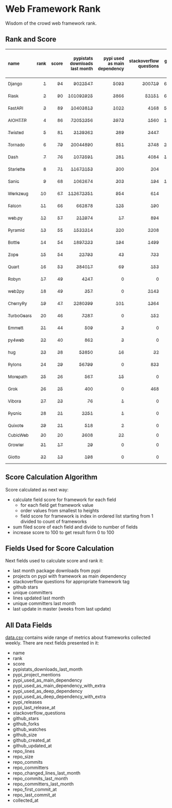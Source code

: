 # Web Framework Rank
Wisdom of the crowd web framework rank.

## Rank and Score
<sub>name</sub> | <sub>rank</sub> | <sub>score</sub> | <sub>pypistats downloads last month</sub> | <sub>pypi used as main dependency</sub> | <sub>stackoverflow questions</sub> | <sub>github stars</sub> | <sub>repo unique committers</sub> | <sub>repo changed lines last month</sub> | <sub>repo unique committers last month</sub> | <sub>repo last commit</sub>
:--- | ---: | ---: | ---: | ---: | ---: | ---: | ---: | ---: | ---: | ---:
[<sub>Django</sub>](https://github.com/django/django "first commit: 2005-07-13") | [<sub>1</sub>](# "  +0 last week") | [<sub>94</sub>](# "  -1 last week") | [<sub>9022547</sub>](# "  #7 in pypistats downloads last month -0.88% last week") | [<sub>5093</sub>](# "  #1 in pypi used as main dependency +0.41% last week") | [<sub>300719</sub>](# "  #1 in stackoverflow questions +0.11% last week") | [<sub>67469</sub>](# "  #1 in github stars +0.17% last week") | [<sub>2803</sub>](# "  #1 in repo unique committers +0.18% last week") | [<sub>4463</sub>](# "  #4 in repo changed lines last month +4.06% last week") | [<sub>38</sub>](# "  #1 in repo unique committers last month +0.0% last week") | [<sub>2022-11-25</sub>](# "▲ #1 in repo last commit 1 week ago")
[<sub>Flask</sub>](https://github.com/pallets/flask "first commit: 2010-04-06; uses: Werkzeug") | [<sub>2</sub>](# "▲ +3 last week") | [<sub>90</sub>](# "▲ +11 last week") | [<sub>101092925</sub>](# "  #2 in pypistats downloads last month -4.16% last week") | [<sub>3866</sub>](# "  #3 in pypi used as main dependency +0.29% last week") | [<sub>52151</sub>](# "  #2 in stackoverflow questions +0.12% last week") | [<sub>61184</sub>](# "  #2 in github stars +0.09% last week") | [<sub>814</sub>](# "  #2 in repo unique committers +0.12% last week") | [<sub>553</sub>](# "▲ #8 in repo changed lines last month +5430.0% last week") | [<sub>5</sub>](# "▲ #8 in repo unique committers last month +400.0% last week") | [<sub>2022-11-25</sub>](# "▲ #1 in repo last commit 1 week ago")
[<sub>FastAPI</sub>](https://github.com/tiangolo/fastapi "first commit: 2018-12-05; uses: Starlette") | [<sub>3</sub>](# "▼ -1 last week") | [<sub>89</sub>](# "▼ -1 last week") | [<sub>10403813</sub>](# "  #6 in pypistats downloads last month -2.33% last week") | [<sub>1022</sub>](# "  #4 in pypi used as main dependency +0.69% last week") | [<sub>4168</sub>](# "  #3 in stackoverflow questions +1.24% last week") | [<sub>51892</sub>](# "  #3 in github stars +0.38% last week") | [<sub>415</sub>](# "  #6 in repo unique committers +0.48% last week") | [<sub>4033</sub>](# "  #5 in repo changed lines last month +0.35% last week") | [<sub>31</sub>](# "  #2 in repo unique committers last month +6.9% last week") | [<sub>2022-11-25</sub>](# "▲ #1 in repo last commit 1 week ago")
[<sub>AIOHTTP</sub>](https://github.com/aio-libs/aiohttp "first commit: 2013-10-01") | [<sub>4</sub>](# "▼ -1 last week") | [<sub>86</sub>](# "▼ +0 last week") | [<sub>72052356</sub>](# "  #3 in pypistats downloads last month -2.49% last week") | [<sub>3973</sub>](# "  #2 in pypi used as main dependency +0.38% last week") | [<sub>1560</sub>](# "  #9 in stackoverflow questions +0.06% last week") | [<sub>13044</sub>](# "  #7 in github stars +0.15% last week") | [<sub>681</sub>](# "  #3 in repo unique committers +0.29% last week") | [<sub>451</sub>](# "▲ #9 in repo changed lines last month +64.6% last week") | [<sub>8</sub>](# "▼ #4 in repo unique committers last month +14.29% last week") | [<sub>2022-11-21</sub>](# "▲ #1 in repo last commit 1 week ago")
[<sub>Twisted</sub>](https://github.com/twisted/twisted "first commit: 2001-07-09") | [<sub>5</sub>](# "▲ +1 last week") | [<sub>81</sub>](# "▲ +3 last week") | [<sub>3139362</sub>](# "  #8 in pypistats downloads last month +1.17% last week") | [<sub>389</sub>](# "  #7 in pypi used as main dependency +0.0% last week") | [<sub>3447</sub>](# "  #6 in stackoverflow questions -0.06% last week") | [<sub>4844</sub>](# "  #15 in github stars +0.25% last week") | [<sub>291</sub>](# "  #9 in repo unique committers +0.69% last week") | [<sub>49483</sub>](# "  #2 in repo changed lines last month +23.44% last week") | [<sub>10</sub>](# "  #3 in repo unique committers last month +42.86% last week") | [<sub>2022-11-23</sub>](# "▲ #1 in repo last commit 1 week ago")
[<sub>Tornado</sub>](https://github.com/tornadoweb/tornado "first commit: 2009-09-09") | [<sub>6</sub>](# "▼ -2 last week") | [<sub>79</sub>](# "▼ -3 last week") | [<sub>20044890</sub>](# "  #4 in pypistats downloads last month -2.05% last week") | [<sub>851</sub>](# "  #6 in pypi used as main dependency +0.35% last week") | [<sub>3748</sub>](# "  #5 in stackoverflow questions +0.05% last week") | [<sub>20866</sub>](# "  #4 in github stars +0.03% last week") | [<sub>445</sub>](# "  #5 in repo unique committers +0.0% last week") | [<sub>128</sub>](# "  #13 in repo changed lines last month +52.38% last week") | [<sub>1</sub>](# "▼ #15 in repo unique committers last month +0.0% last week") | [<sub>2022-11-20</sub>](# "  #1 in repo last commit 1 week ago")
[<sub>Dash</sub>](https://github.com/plotly/dash "first commit: 2015-04-10") | [<sub>7</sub>](# "  +0 last week") | [<sub>76</sub>](# "  -2 last week") | [<sub>1073591</sub>](# "  #12 in pypistats downloads last month -2.71% last week") | [<sub>281</sub>](# "  #10 in pypi used as main dependency +0.36% last week") | [<sub>4084</sub>](# "  #4 in stackoverflow questions +0.59% last week") | [<sub>17687</sub>](# "  #5 in github stars +0.17% last week") | [<sub>157</sub>](# "  #15 in repo unique committers +0.0% last week") | [<sub>291241</sub>](# "  #1 in repo changed lines last month -50.0% last week") | [<sub>6</sub>](# "  #6 in repo unique committers last month +0.0% last week") | [<sub>2022-11-07</sub>](# "▼ #16 in repo last commit 3 weeks ago")
[<sub>Starlette</sub>](https://github.com/encode/starlette "first commit: 2018-06-25; used by: FastAPI") | [<sub>8</sub>](# "▲ +1 last week") | [<sub>71</sub>](# "▲ -2 last week") | [<sub>11672153</sub>](# "  #5 in pypistats downloads last month -1.93% last week") | [<sub>300</sub>](# "  #9 in pypi used as main dependency +0.0% last week") | [<sub>204</sub>](# "  #17 in stackoverflow questions +0.99% last week") | [<sub>7633</sub>](# "  #10 in github stars +0.39% last week") | [<sub>227</sub>](# "  #12 in repo unique committers +0.44% last week") | [<sub>59</sub>](# "▼ #17 in repo changed lines last month -25.32% last week") | [<sub>7</sub>](# "▼ #5 in repo unique committers last month +0.0% last week") | [<sub>2022-11-23</sub>](# "▲ #1 in repo last commit 1 week ago")
[<sub>Sanic</sub>](https://github.com/sanic-org/sanic "first commit: 2016-05-26") | [<sub>9</sub>](# "▼ -1 last week") | [<sub>68</sub>](# "▼ -6 last week") | [<sub>1062674</sub>](# "  #13 in pypistats downloads last month -0.43% last week") | [<sub>303</sub>](# "  #8 in pypi used as main dependency +0.0% last week") | [<sub>194</sub>](# "  #18 in stackoverflow questions +0.0% last week") | [<sub>16629</sub>](# "  #6 in github stars +0.1% last week") | [<sub>357</sub>](# "  #8 in repo unique committers +0.0% last week") | [<sub>288</sub>](# "▼ #10 in repo changed lines last month -40.5% last week") | [<sub>2</sub>](# "▼ #12 in repo unique committers last month -50.0% last week") | [<sub>2022-11-13</sub>](# "▼ #13 in repo last commit 2 weeks ago")
[<sub>Werkzeug</sub>](https://github.com/pallets/werkzeug "first commit: 2007-05-04; used by: Flask and Quart") | [<sub>10</sub>](# "  +0 last week") | [<sub>67</sub>](# "  -2 last week") | [<sub>112672351</sub>](# "  #1 in pypistats downloads last month -3.79% last week") | [<sub>954</sub>](# "  #5 in pypi used as main dependency +0.32% last week") | [<sub>614</sub>](# "  #15 in stackoverflow questions +0.16% last week") | [<sub>6215</sub>](# "  #12 in github stars +0.02% last week") | [<sub>472</sub>](# "  #4 in repo unique committers +0.0% last week") | [<sub>2</sub>](# "  #18 in repo changed lines last month +0.0% last week") | [<sub>1</sub>](# "▼ #15 in repo unique committers last month +0.0% last week") | [<sub>2022-11-01</sub>](# "▼ #19 in repo last commit 4 weeks ago")
[<sub>Falcon</sub>](https://github.com/falconry/falcon "first commit: 2012-12-06; used by: hug") | [<sub>11</sub>](# "  +0 last week") | [<sub>66</sub>](# "  +3 last week") | [<sub>662878</sub>](# "  #14 in pypistats downloads last month +0.03% last week") | [<sub>125</sub>](# "  #13 in pypi used as main dependency +0.0% last week") | [<sub>190</sub>](# "  #19 in stackoverflow questions +0.0% last week") | [<sub>8955</sub>](# "  #8 in github stars +0.16% last week") | [<sub>201</sub>](# "  #13 in repo unique committers +0.0% last week") | [<sub>140</sub>](# "▲ #12 in repo changed lines last month +112.12% last week") | [<sub>4</sub>](# "▼ #9 in repo unique committers last month +0.0% last week") | [<sub>2022-11-20</sub>](# "▲ #1 in repo last commit 1 week ago")
[<sub>web.py</sub>](https://github.com/webpy/webpy "first commit: 1970-01-01") | [<sub>12</sub>](# "▲ +7 last week") | [<sub>57</sub>](# "▲ +11 last week") | [<sub>212974</sub>](# "  #16 in pypistats downloads last month +10.71% last week") | [<sub>17</sub>](# "  #18 in pypi used as main dependency +0.0% last week") | [<sub>894</sub>](# "  #12 in stackoverflow questions +0.0% last week") | [<sub>5749</sub>](# "  #13 in github stars +0.05% last week") | [<sub>94</sub>](# "  #18 in repo unique committers +0.0% last week") | [<sub>2</sub>](# "▲ #18 in repo changed lines last month +100% last week") | [<sub>1</sub>](# "▲ #15 in repo unique committers last month +100% last week") | [<sub>2022-11-22</sub>](# "▲ #1 in repo last commit 1 week ago")
[<sub>Pyramid</sub>](https://github.com/Pylons/pyramid "first commit: 2008-07-04; used by: CubicWeb") | [<sub>13</sub>](# "▲ +1 last week") | [<sub>55</sub>](# "▲ +0 last week") | [<sub>1532314</sub>](# "  #11 in pypistats downloads last month -0.47% last week") | [<sub>220</sub>](# "  #11 in pypi used as main dependency +0.0% last week") | [<sub>2208</sub>](# "  #7 in stackoverflow questions +0.0% last week") | [<sub>3725</sub>](# "  #16 in github stars +0.16% last week") | [<sub>358</sub>](# "  #7 in repo unique committers +0.0% last week") | [<sub>0</sub>](# "▼ #20 in repo changed lines last month +100% last week") | [<sub>0</sub>](# "▼ #20 in repo unique committers last month +100% last week") | [<sub>2022-09-29</sub>](# "  #20 in repo last commit 9 weeks ago")
[<sub>Bottle</sub>](https://github.com/bottlepy/bottle "first commit: 2009-06-30") | [<sub>14</sub>](# "▲ +1 last week") | [<sub>54</sub>](# "▲ -1 last week") | [<sub>1897233</sub>](# "  #10 in pypistats downloads last month -0.57% last week") | [<sub>194</sub>](# "  #12 in pypi used as main dependency +0.0% last week") | [<sub>1499</sub>](# "  #10 in stackoverflow questions +0.13% last week") | [<sub>7808</sub>](# "  #9 in github stars +0.08% last week") | [<sub>231</sub>](# "  #11 in repo unique committers +0.0% last week") | [<sub>0</sub>](# "▼ #20 in repo changed lines last month +100% last week") | [<sub>0</sub>](# "▼ #20 in repo unique committers last month +100% last week") | [<sub>2022-09-05</sub>](# "  #21 in repo last commit 12 weeks ago")
[<sub>Zope</sub>](https://github.com/zopefoundation/Zope "first commit: 1996-06-17") | [<sub>15</sub>](# "▼ -3 last week") | [<sub>54</sub>](# "▼ -5 last week") | [<sub>22793</sub>](# "  #19 in pypistats downloads last month -0.21% last week") | [<sub>43</sub>](# "  #16 in pypi used as main dependency +0.0% last week") | [<sub>733</sub>](# "  #14 in stackoverflow questions +0.0% last week") | [<sub>309</sub>](# "  #25 in github stars +0.32% last week") | [<sub>173</sub>](# "  #14 in repo unique committers +0.0% last week") | [<sub>273</sub>](# "▼ #11 in repo changed lines last month -8.08% last week") | [<sub>2</sub>](# "▼ #12 in repo unique committers last month -33.33% last week") | [<sub>2022-11-17</sub>](# "▼ #13 in repo last commit 2 weeks ago")
[<sub>Quart</sub>](https://github.com/pallets/quart "first commit: 2017-05-14; uses: Werkzeug") | [<sub>16</sub>](# "▼ -3 last week") | [<sub>53</sub>](# "▼ -4 last week") | [<sub>384017</sub>](# "  #15 in pypistats downloads last month +2.09% last week") | [<sub>69</sub>](# "  #15 in pypi used as main dependency +0.0% last week") | [<sub>153</sub>](# "  #20 in stackoverflow questions +0.0% last week") | [<sub>1473</sub>](# "  #20 in github stars +1.17% last week") | [<sub>82</sub>](# "  #19 in repo unique committers +0.0% last week") | [<sub>88</sub>](# "▼ #15 in repo changed lines last month +0.0% last week") | [<sub>3</sub>](# "  #10 in repo unique committers last month +0.0% last week") | [<sub>2022-11-14</sub>](# "▼ #13 in repo last commit 2 weeks ago")
[<sub>Robyn</sub>](https://github.com/sansyrox/robyn "first commit: 2021-05-22") | [<sub>17</sub>](# "  +0 last week") | [<sub>49</sub>](# "  +1 last week") | [<sub>4247</sub>](# "  #21 in pypistats downloads last month -13.73% last week") | [<sub>0</sub>](# "  #26 in pypi used as main dependency +100% last week") | [<sub>0</sub>](# "  #23 in stackoverflow questions +100% last week") | [<sub>1676</sub>](# "  #18 in github stars +0.48% last week") | [<sub>29</sub>](# "  #24 in repo unique committers +3.57% last week") | [<sub>1609</sub>](# "▲ #6 in repo changed lines last month +109.51% last week") | [<sub>6</sub>](# "▲ #6 in repo unique committers last month +50.0% last week") | [<sub>2022-11-25</sub>](# "▲ #1 in repo last commit 1 week ago")
[<sub>web2py</sub>](https://github.com/web2py/web2py "first commit: 2011-11-23") | [<sub>18</sub>](# "▼ -2 last week") | [<sub>49</sub>](# "▼ -3 last week") | [<sub>357</sub>](# "  #29 in pypistats downloads last month +4.69% last week") | [<sub>0</sub>](# "  #26 in pypi used as main dependency +100% last week") | [<sub>2143</sub>](# "  #8 in stackoverflow questions +0.0% last week") | [<sub>2019</sub>](# "  #17 in github stars -0.05% last week") | [<sub>271</sub>](# "  #10 in repo unique committers +0.0% last week") | [<sub>64</sub>](# "▼ #16 in repo changed lines last month -9.86% last week") | [<sub>2</sub>](# "▼ #12 in repo unique committers last month -33.33% last week") | [<sub>2022-11-08</sub>](# "▼ #16 in repo last commit 3 weeks ago")
[<sub>CherryPy</sub>](https://github.com/cherrypy/cherrypy "first commit: 2004-11-20") | [<sub>19</sub>](# "▼ -1 last week") | [<sub>47</sub>](# "▼ +0 last week") | [<sub>2280399</sub>](# "  #9 in pypistats downloads last month -3.88% last week") | [<sub>101</sub>](# "  #14 in pypi used as main dependency +0.0% last week") | [<sub>1364</sub>](# "  #11 in stackoverflow questions +0.0% last week") | [<sub>1616</sub>](# "  #19 in github stars +0.19% last week") | [<sub>145</sub>](# "  #16 in repo unique committers +0.0% last week") | [<sub>0</sub>](# "▼ #20 in repo changed lines last month +100% last week") | [<sub>0</sub>](# "▼ #20 in repo unique committers last month +100% last week") | [<sub>2022-07-17</sub>](# "  #23 in repo last commit 19 weeks ago")
[<sub>TurboGears</sub>](https://github.com/TurboGears/tg2 "first commit: 2007-06-27") | [<sub>20</sub>](# "  +0 last week") | [<sub>46</sub>](# "  +3 last week") | [<sub>7287</sub>](# "  #20 in pypistats downloads last month -4.99% last week") | [<sub>0</sub>](# "  #26 in pypi used as main dependency +100% last week") | [<sub>152</sub>](# "  #21 in stackoverflow questions +0.0% last week") | [<sub>774</sub>](# "  #22 in github stars -0.13% last week") | [<sub>35</sub>](# "  #23 in repo unique committers +0.0% last week") | [<sub>963</sub>](# "▼ #7 in repo changed lines last month -2.43% last week") | [<sub>1</sub>](# "▼ #15 in repo unique committers last month +0.0% last week") | [<sub>2022-11-23</sub>](# "▲ #1 in repo last commit 1 week ago")
[<sub>Emmett</sub>](https://github.com/emmett-framework/emmett "first commit: 2014-10-22") | [<sub>21</sub>](# "▲ +1 last week") | [<sub>44</sub>](# "▲ +2 last week") | [<sub>509</sub>](# "▲ #27 in pypistats downloads last month +25.06% last week") | [<sub>3</sub>](# "  #21 in pypi used as main dependency +0.0% last week") | [<sub>0</sub>](# "  #23 in stackoverflow questions +100% last week") | [<sub>788</sub>](# "  #21 in github stars +0.0% last week") | [<sub>22</sub>](# "  #27 in repo unique committers +0.0% last week") | [<sub>6562</sub>](# "  #3 in repo changed lines last month -0.73% last week") | [<sub>1</sub>](# "▼ #15 in repo unique committers last month +0.0% last week") | [<sub>2022-11-24</sub>](# "▲ #1 in repo last commit 1 week ago")
[<sub>py4web</sub>](https://github.com/web2py/py4web "first commit: 2019-03-25") | [<sub>22</sub>](# "▼ -1 last week") | [<sub>40</sub>](# "▼ -3 last week") | [<sub>862</sub>](# "  #24 in pypistats downloads last month -5.48% last week") | [<sub>3</sub>](# "  #21 in pypi used as main dependency +0.0% last week") | [<sub>0</sub>](# "  #23 in stackoverflow questions +100% last week") | [<sub>186</sub>](# "  #27 in github stars +0.0% last week") | [<sub>64</sub>](# "  #20 in repo unique committers +0.0% last week") | [<sub>94</sub>](# "▼ #14 in repo changed lines last month -22.31% last week") | [<sub>3</sub>](# "  #10 in repo unique committers last month +0.0% last week") | [<sub>2022-11-11</sub>](# "▼ #16 in repo last commit 3 weeks ago")
[<sub>hug</sub>](https://github.com/hugapi/hug "first commit: 2015-07-17; uses: Falcon") | [<sub>23</sub>](# "  +0 last week") | [<sub>38</sub>](# "  -1 last week") | [<sub>53850</sub>](# "▼ #18 in pypistats downloads last month -3.25% last week") | [<sub>16</sub>](# "  #19 in pypi used as main dependency +0.0% last week") | [<sub>32</sub>](# "  #22 in stackoverflow questions +0.0% last week") | [<sub>6674</sub>](# "  #11 in github stars +0.04% last week") | [<sub>123</sub>](# "  #17 in repo unique committers +0.0% last week") | [<sub>0</sub>](# "▼ #20 in repo changed lines last month +100% last week") | [<sub>0</sub>](# "▼ #20 in repo unique committers last month +100% last week") | [<sub>2020-08-10</sub>](# "  #27 in repo last commit 120 weeks ago")
[<sub>Pylons</sub>](https://github.com/Pylons/pylons "first commit: 2006-02-18") | [<sub>24</sub>](# "  +0 last week") | [<sub>29</sub>](# "  +0 last week") | [<sub>56799</sub>](# "▲ #17 in pypistats downloads last month +15.64% last week") | [<sub>0</sub>](# "  #26 in pypi used as main dependency +100% last week") | [<sub>833</sub>](# "  #13 in stackoverflow questions -0.12% last week") | [<sub>222</sub>](# "  #26 in github stars +0.0% last week") | [<sub>36</sub>](# "  #22 in repo unique committers +0.0% last week") | [<sub>0</sub>](# "▼ #20 in repo changed lines last month +100% last week") | [<sub>0</sub>](# "▼ #20 in repo unique committers last month +100% last week") | [<sub>2018-01-12</sub>](# "  #30 in repo last commit 255 weeks ago")
[<sub>Morepath</sub>](https://github.com/morepath/morepath "first commit: 2013-07-17") | [<sub>25</sub>](# "▲ +1 last week") | [<sub>26</sub>](# "▲ +0 last week") | [<sub>567</sub>](# "  #25 in pypistats downloads last month -2.74% last week") | [<sub>15</sub>](# "  #20 in pypi used as main dependency +0.0% last week") | [<sub>0</sub>](# "  #23 in stackoverflow questions +100% last week") | [<sub>396</sub>](# "  #24 in github stars +0.0% last week") | [<sub>28</sub>](# "▼ #25 in repo unique committers +0.0% last week") | [<sub>0</sub>](# "▼ #20 in repo changed lines last month +100% last week") | [<sub>0</sub>](# "▼ #20 in repo unique committers last month +100% last week") | [<sub>2022-05-29</sub>](# "  #25 in repo last commit 26 weeks ago")
[<sub>Grok</sub>](https://github.com/zopefoundation/grok "first commit: 2006-10-14") | [<sub>26</sub>](# "▼ -1 last week") | [<sub>25</sub>](# "▼ -1 last week") | [<sub>400</sub>](# "▼ #28 in pypistats downloads last month -11.5% last week") | [<sub>0</sub>](# "  #26 in pypi used as main dependency +100% last week") | [<sub>468</sub>](# "  #16 in stackoverflow questions +0.0% last week") | [<sub>21</sub>](# "  #31 in github stars +0.0% last week") | [<sub>41</sub>](# "  #21 in repo unique committers +0.0% last week") | [<sub>0</sub>](# "▼ #20 in repo changed lines last month +100% last week") | [<sub>0</sub>](# "▼ #20 in repo unique committers last month +100% last week") | [<sub>2022-09-01</sub>](# "  #22 in repo last commit 13 weeks ago")
[<sub>Vibora</sub>](https://github.com/vibora-io/vibora "first commit: 2018-06-13") | [<sub>27</sub>](# "  +0 last week") | [<sub>23</sub>](# "  -1 last week") | [<sub>76</sub>](# "  #31 in pypistats downloads last month -11.63% last week") | [<sub>1</sub>](# "  #24 in pypi used as main dependency +0.0% last week") | [<sub>0</sub>](# "  #23 in stackoverflow questions +100% last week") | [<sub>5709</sub>](# "  #14 in github stars +0.02% last week") | [<sub>27</sub>](# "  #26 in repo unique committers +0.0% last week") | [<sub>0</sub>](# "▼ #20 in repo changed lines last month +100% last week") | [<sub>0</sub>](# "▼ #20 in repo unique committers last month +100% last week") | [<sub>2019-02-11</sub>](# "  #29 in repo last commit 198 weeks ago")
[<sub>Pycnic</sub>](https://github.com/nullism/pycnic "first commit: 2015-11-04") | [<sub>28</sub>](# "  +0 last week") | [<sub>21</sub>](# "  -1 last week") | [<sub>2251</sub>](# "  #23 in pypistats downloads last month -12.07% last week") | [<sub>1</sub>](# "  #24 in pypi used as main dependency +0.0% last week") | [<sub>0</sub>](# "  #23 in stackoverflow questions +100% last week") | [<sub>155</sub>](# "  #28 in github stars +0.0% last week") | [<sub>11</sub>](# "  #28 in repo unique committers +0.0% last week") | [<sub>0</sub>](# "▼ #20 in repo changed lines last month +100% last week") | [<sub>0</sub>](# "▼ #20 in repo unique committers last month +100% last week") | [<sub>2022-04-05</sub>](# "  #26 in repo last commit 34 weeks ago")
[<sub>Quixote</sub>](https://github.com/nascheme/quixote "first commit: 2006-03-16") | [<sub>29</sub>](# "  +0 last week") | [<sub>21</sub>](# "  +0 last week") | [<sub>518</sub>](# "  #26 in pypistats downloads last month -0.96% last week") | [<sub>2</sub>](# "  #23 in pypi used as main dependency +0.0% last week") | [<sub>0</sub>](# "  #23 in stackoverflow questions +100% last week") | [<sub>80</sub>](# "  #29 in github stars +0.0% last week") | [<sub>6</sub>](# "  #29 in repo unique committers +0.0% last week") | [<sub>0</sub>](# "▼ #20 in repo changed lines last month +100% last week") | [<sub>0</sub>](# "▼ #20 in repo unique committers last month +100% last week") | [<sub>2022-06-23</sub>](# "  #24 in repo last commit 23 weeks ago")
[<sub>CubicWeb</sub>](https://forge.extranet.logilab.fr/cubicweb/cubicweb "uses: Pyramid") | [<sub>30</sub>](# "  +0 last week") | [<sub>20</sub>](# "  +0 last week") | [<sub>3608</sub>](# "  #22 in pypistats downloads last month +32.65% last week") | [<sub>22</sub>](# "  #17 in pypi used as main dependency +0.0% last week") | [<sub>0</sub>](# "  #23 in stackoverflow questions +100% last week") | [<sub>0</sub>](# "  #32 in github stars +100% last week") | [<sub>0</sub>](# "  #32 in repo unique committers +100% last week") | [<sub>0</sub>](# "▼ #20 in repo changed lines last month +100% last week") | [<sub>0</sub>](# "▼ #20 in repo unique committers last month +100% last week") | [<sub></sub>](# "  #31 in repo last commit")
[<sub>Growler</sub>](https://github.com/pyGrowler/Growler "first commit: 2014-08-17") | [<sub>31</sub>](# "  +0 last week") | [<sub>17</sub>](# "  +0 last week") | [<sub>29</sub>](# "  #32 in pypistats downloads last month +11.54% last week") | [<sub>0</sub>](# "  #26 in pypi used as main dependency +100% last week") | [<sub>0</sub>](# "  #23 in stackoverflow questions +100% last week") | [<sub>688</sub>](# "  #23 in github stars +0.15% last week") | [<sub>6</sub>](# "  #29 in repo unique committers +0.0% last week") | [<sub>0</sub>](# "▼ #20 in repo changed lines last month +100% last week") | [<sub>0</sub>](# "▼ #20 in repo unique committers last month +100% last week") | [<sub>2020-03-08</sub>](# "  #28 in repo last commit 142 weeks ago")
[<sub>Giotto</sub>](https://github.com/priestc/giotto "first commit: 2012-02-26") | [<sub>32</sub>](# "  +0 last week") | [<sub>13</sub>](# "  +0 last week") | [<sub>198</sub>](# "  #30 in pypistats downloads last month +0.0% last week") | [<sub>0</sub>](# "  #26 in pypi used as main dependency +100% last week") | [<sub>0</sub>](# "  #23 in stackoverflow questions +100% last week") | [<sub>57</sub>](# "  #30 in github stars +0.0% last week") | [<sub>3</sub>](# "  #31 in repo unique committers +0.0% last week") | [<sub>0</sub>](# "▼ #20 in repo changed lines last month +100% last week") | [<sub>0</sub>](# "▼ #20 in repo unique committers last month +100% last week") | [<sub>2013-10-07</sub>](# "  #31 in repo last commit 477 weeks ago")

## Score Calculation Algorithm
Score calculated as next way:
- calculate field score for framework for each field
  - for each field get framework value
  - order values from smallest to heights
  - field score for framework is index in ordered list starting from 1 divided to count of frameworks
- sum filed score of each field and divide to number of fields
- increase score to 100 to get result form 0 to 100

## Fields Used for Score Calculation
Next fields used to calculate score and rank it:
- last month package downloads from pypi
- projects on pypi with framework as main dependency
- stackoverflow questions for appropriate framework tag
- github stars
- unique committers
- lines updated last month
- unique committers last month
- last update in master (weeks from last update)

## All Data Fields
[data.csv](data.csv) contains wide range of metrics about frameworks collected weekly.
There are next fields presented in it: 

- name
- rank
- score
- pypistats_downloads_last_month
- pypi_project_mentions
- pypi_used_as_main_dependency
- pypi_used_as_main_dependency_with_extra
- pypi_used_as_deep_dependency
- pypi_used_as_deep_dependency_with_extra
- pypi_releases
- pypi_last_release_at
- stackoverflow_questions
- github_stars
- github_forks
- github_watches
- github_size
- github_created_at
- github_updated_at
- repo_lines
- repo_size
- repo_commits
- repo_committers
- repo_changed_lines_last_month
- repo_commits_last_month
- repo_committers_last_month
- repo_first_commit_at
- repo_last_commit_at
- collected_at
